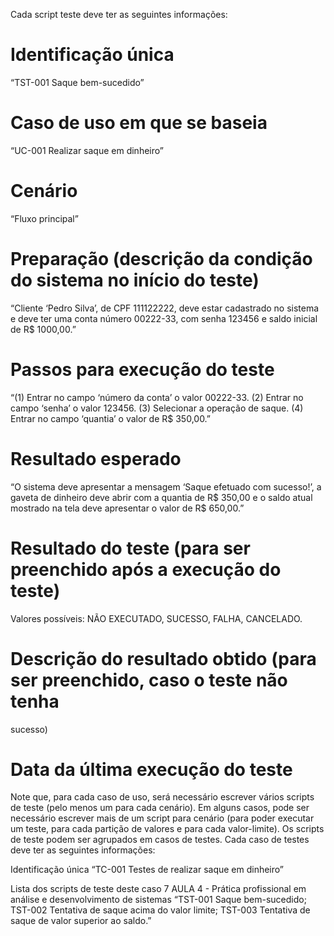 Cada script teste deve ter as seguintes informações:


# Identificação única
“TST-001 Saque bem-sucedido”

# Caso de uso em que se baseia
“UC-001 Realizar saque em dinheiro”

# Cenário
“Fluxo principal”

# Preparação (descrição da condição do sistema no início do teste)
“Cliente ‘Pedro Silva’, de CPF 111122222, deve estar cadastrado no
sistema e deve ter uma conta número 00222-33, com senha 123456 e saldo
inicial de R$ 1000,00.”

# Passos para execução do teste
“(1) Entrar no campo ‘número da conta’ o valor 00222-33. (2)
Entrar no campo ‘senha’ o valor 123456. (3) Selecionar a operação de saque.
(4) Entrar no campo ‘quantia’ o valor de R$ 350,00.”

# Resultado esperado
“O sistema deve apresentar a mensagem ‘Saque efetuado com
sucesso!’, a gaveta de dinheiro deve abrir com a quantia de R$ 350,00 e o
saldo atual mostrado na tela deve apresentar o valor de R$ 650,00.”

# Resultado do teste (para ser preenchido após a execução do teste)
Valores possíveis: NÃO EXECUTADO, SUCESSO, FALHA, CANCELADO.

# Descrição do resultado obtido (para ser preenchido, caso o teste não tenha
sucesso)

# Data da última execução do teste
Note que, para cada caso de uso, será necessário escrever vários scripts de
teste (pelo menos um para cada cenário). Em alguns casos, pode ser necessário
escrever mais de um script para cenário (para poder executar um teste, para cada
partição de valores e para cada valor-limite).
Os scripts de teste podem ser agrupados em casos de testes.
Cada caso de testes deve ter as seguintes informações:

Identificação única
“TC-001 Testes de realizar saque em dinheiro”

Lista dos scripts de teste deste caso
7 AULA 4 - Prática profissional em análise e desenvolvimento de sistemas
“TST-001 Saque bem-sucedido; TST-002 Tentativa de saque acima do valor limite; TST-003 Tentativa de saque de valor superior ao saldo.”